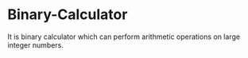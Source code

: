 # Binary-Calculator
It is binary calculator which can perform arithmetic operations on large integer numbers.


